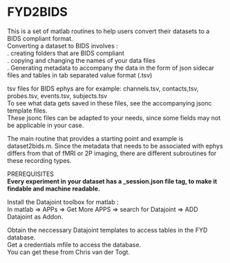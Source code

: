 # FYD2BIDS
This is a set of matlab routines to help users convert their datasets to a BIDS compliant format.  
Converting a dataset to BIDS involves :  
. creating folders that are BIDS compliant  
. copying and changing the names of your data files  
. Generating metadata to accompany the data in the form of json sidecar files and tables in tab separated value format (.tsv)  

tsv files for BIDS ephys are for example: 
channels.tsv, contacts,tsv, probes.tsv, events.tsv, subjects.tsv  
To see what data gets saved in these files, see the accompanying jsonc template files.  
These jsonc files can be adapted to your needs, since some fields may not be applicable in your case.

The main routine that provides a starting point and example is dataset2bids.m. Since the metadata that needs
to be associated with ephys differs from that of fMRI or 2P imaging, there are different subroutines for these recording types.

PREREQUISITES  
**Every experiment in your dataset has a _session.json file tag, to make it findable and machine readable.** 

Install the Datajoint toolbox for matlab :  
In matlab => APPs => Get More APPS => search for Datajoint => ADD Datajoint as Addon.
  
Obtain the neccessary Datajoint templates to access tables in the FYD database.  
Get a credentials mfile to access the database.  
You can get these from Chris van der Togt. 
